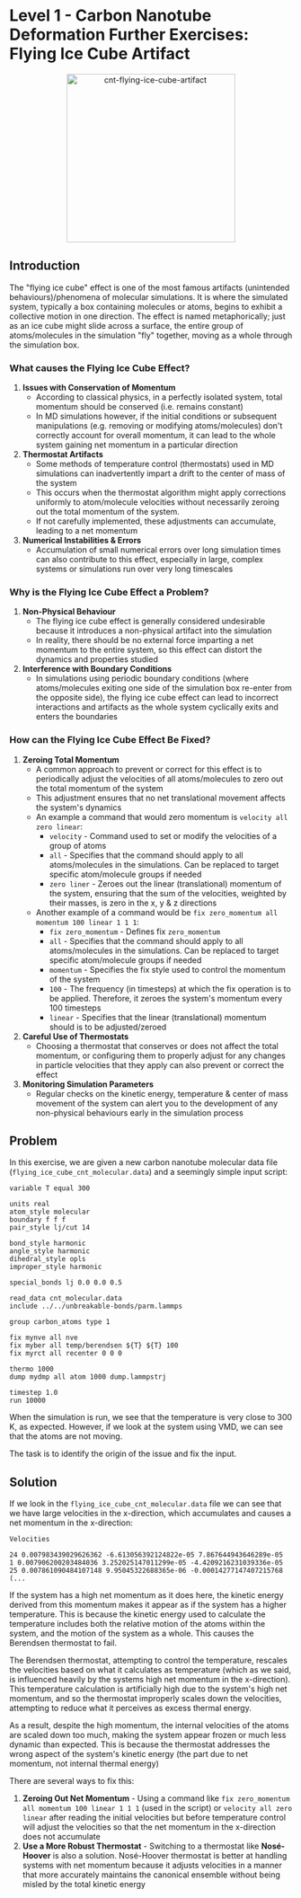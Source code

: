 # Level 1 - Carbon Nanotube Deformation Further Exercises: Flying Ice Cube Artifact

<p align="center">
  <img src="https://github.com/c-vandenberg/lammps-tutorials/assets/60201356/31b0d966-aff1-4f69-be50-e5602d4c6e6c" alt="cnt-flying-ice-cube-artifact" width="300" />
</p>

## Introduction
The "flying ice cube" effect is one of the most famous artifacts (unintended behaviours)/phenomena of molecular simulations. It is where the simulated system, typically a box containing molecules or atoms, begins to exhibit a collective motion in one direction. The effect is named metaphorically; just as an ice cube might slide across a surface, the entire group of atoms/molecules in the simulation "fly" together, moving as a whole through the simulation box.

### What causes the Flying Ice Cube Effect?
1. **Issues with Conservation of Momentum**
    * According to classical physics, in a perfectly isolated system, total momentum should be conserved (i.e. remains constant)
    * In MD simulations however, if the initial conditions or subsequent manipulations (e.g. removing or modifying atoms/molecules) don't correctly account for overall momentum, it can lead to the whole system gaining net momentum in a particular direction
2. **Thermostat Artifacts**
   * Some methods of temperature control (thermostats) used in MD simulations can inadvertently impart a drift to the center of mass of the system
   * This occurs when the thermostat algorithm might apply corrections uniformly to atom/molecule velocities without necessarily zeroing out the total momentum of the system. 
   * If not carefully implemented, these adjustments can accumulate, leading to a net momentum
3. **Numerical Instabilities & Errors**
   * Accumulation of small numerical errors over long simulation times can also contribute to this effect, especially in large, complex systems or simulations run over very long timescales

### Why is the Flying Ice Cube Effect a Problem?
1. **Non-Physical Behaviour**
   * The flying ice cube effect is generally considered undesirable because it introduces a non-physical artifact into the simulation
   * In reality, there should be no external force imparting a net momentum to the entire system, so this effect can distort the dynamics and properties studied
2. **Interference with Boundary Conditions**
   * In simulations using periodic boundary conditions (where atoms/molecules exiting one side of the simulation box re-enter from the opposite side), the flying ice cube effect can lead to incorrect interactions and artifacts as the whole system cyclically exits and enters the boundaries

### How can the Flying Ice Cube Effect Be Fixed?
1. **Zeroing Total Momentum**
   * A common approach to prevent or correct for this effect is to periodically adjust the velocities of all atoms/molecules to zero out the total momentum of the system
   * This adjustment ensures that no net translational movement affects the system's dynamics
   * An example a command that would zero momentum is `velocity all zero linear`:
     * `velocity` - Command used to set or modify the velocities of a group of atoms
     * `all` - Specifies that the command should apply to all atoms/molecules in the simulations. Can be replaced to target specific atom/molecule groups if needed
     * `zero liner` - Zeroes out the linear (translational) momentum of the system, ensuring that the sum of the velocities, weighted by their masses, is zero in the x, y & z directions
   * Another example of a command would be `fix zero_momentum all momentum 100 linear 1 1 1`:
     * `fix zero_momentum` - Defines fix `zero_momentum`
     * `all` - Specifies that the command should apply to all atoms/molecules in the simulations. Can be replaced to target specific atom/molecule groups if needed
     * `momentum` - Specifies the fix style used to control the momentum of the system
     * `100` - The frequency (in timesteps) at which the fix operation is to be applied. Therefore, it zeroes the system's momentum every 100 timesteps
     * `linear` - Specifies that the linear (translational) momentum should is to be adjusted/zeroed
2. **Careful Use of Thermostats**
   * Choosing a thermostat that conserves or does not affect the total momentum, or configuring them to properly adjust for any changes in particle velocities that they apply can also prevent or correct the effect
3. **Monitoring Simulation Parameters**
   * Regular checks on the kinetic energy, temperature & center of mass movement of the system can alert you to the development of any non-physical behaviours early in the simulation process

## Problem
In this exercise, we are given a new carbon nanotube molecular data file (`flying_ice_cube_cnt_molecular.data`) and a seemingly simple input script: 

```
variable T equal 300

units real
atom_style molecular
boundary f f f
pair_style lj/cut 14

bond_style harmonic
angle_style harmonic
dihedral_style opls
improper_style harmonic

special_bonds lj 0.0 0.0 0.5

read_data cnt_molecular.data
include ../../unbreakable-bonds/parm.lammps

group carbon_atoms type 1

fix mynve all nve
fix myber all temp/berendsen ${T} ${T} 100
fix myrct all recenter 0 0 0

thermo 1000
dump mydmp all atom 1000 dump.lammpstrj

timestep 1.0
run 10000
```

When the simulation is run, we see that the temperature is very close to 300 K, as expected. However, if we look at the system using VMD, we can see that the atoms are not moving.

The task is to identify the origin of the issue and fix the input.

## Solution
If we look in the `flying_ice_cube_cnt_molecular.data` file we can see that we have large velocities in the x-direction, which accumulates and causes a net momentum in the x-direction:
```
Velocities

24 0.007983439029626362 -6.613056392124822e-05 7.867644943646289e-05
1 0.007906200203484036 3.252025147011299e-05 -4.4209216231039336e-05
25 0.007861090484107148 9.95045322688365e-06 -0.00014277147407215768
(...
```

If the system has a high net momentum as it does here, the kinetic energy derived from this momentum makes it appear as if the system has a higher temperature. This is because the kinetic energy used to calculate the temperature includes both the relative motion of the atoms within the system, and the motion of the system as a whole. This causes the Berendsen thermostat to fail.

The Berendsen thermostat, attempting to control the temperature, rescales the velocities based on what it calculates as temperature (which as we said, is influenced heavily by the systems high net momentum in the x-direction). This temperature calculation is artificially high due to the system's high net momentum, and so the thermostat improperly scales down the velocities, attempting to reduce what it perceives as excess thermal energy.

As a result, despite the high momentum, the internal velocities of the atoms are scaled down too much, making the system appear frozen or much less dynamic than expected. This is because the thermostat addresses the wrong aspect of the system's kinetic energy (the part due to net momentum, not internal thermal energy)

There are several ways to fix this:
1. **Zeroing Out Net Momentum** - Using a command like `fix zero_momentum all momentum 100 linear 1 1 1` (used in the script) or `velocity all zero linear` after reading the initial velocities but before temperature control will adjust the velocities so that the net momentum in the x-direction does not accumulate
2. **Use a More Robust Thermostat** - Switching to a thermostat like **Nosé-Hoover** is also a solution. Nosé-Hoover thermostat is better at handling systems with net momentum because it adjusts velocities in a manner that more accurately maintains the canonical ensemble without being misled by the total kinetic energy
